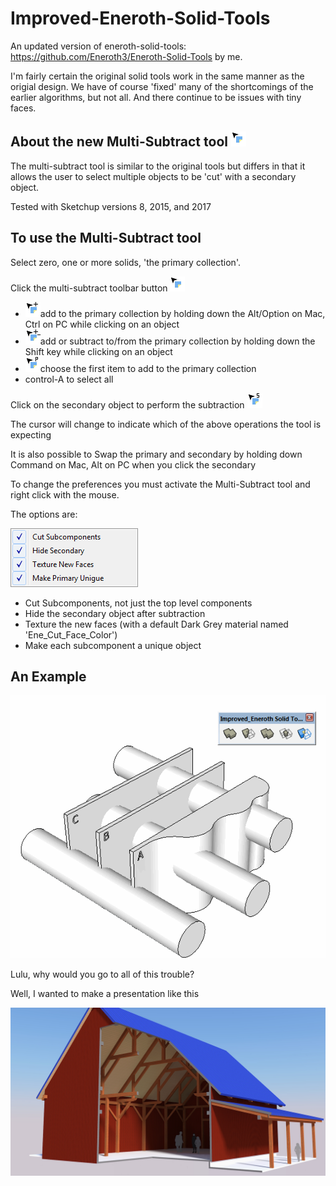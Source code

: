 # Improved-Eneroth-Solid-Tools
An updated version of eneroth-solid-tools: https://github.com/Eneroth3/Eneroth-Solid-Tools by me.

I'm fairly certain the original solid tools work in the same manner as the origial design. We have of course 'fixed' many of the shortcomings of the earlier algorithms, but not all. And there continue to be issues with tiny faces.

## About the new Multi-Subtract tool ![Alt text](src/imp_ene_solids/images/cursor_multisub.png?raw=true "Title")
The multi-subtract tool is similar to the original tools but differs in that it allows the user to select multiple objects to be 'cut' with a secondary object.

Tested with Sketchup versions 8, 2015, and 2017

## To use the Multi-Subtract tool
Select zero, one or more solids,  'the primary collection'.
 
Click the multi-subtract toolbar button ![Alt text](src/imp_ene_solids/images/cursor_multisub.png?raw=true "Title")
 - ![Alt text](src/imp_ene_solids/images/cursor_multisub_plus.png?raw=true "Title")add to the primary collection by holding down the Alt/Option on Mac, Ctrl on PC while clicking on an object
 - ![Alt text](src/imp_ene_solids/images/cursor_multisub_plus_minus.png?raw=true "Title")add or subtract to/from the primary collection by holding down the Shift key while clicking on an object
 - ![Alt text](src/imp_ene_solids/images/cursor_multisub_primary.png?raw=true "Title")choose the first item to add to the primary collection
 - control-A to select all
 
Click on the secondary object to perform the subtraction ![Alt text](src/imp_ene_solids/images/cursor_multisub_secondary.png?raw=true "Title")

The cursor will change to indicate which of the above operations the tool is expecting

It is also possible to Swap the primary and secondary by holding down Command on Mac, Alt on PC when you click the secondary
 
To change the preferences you must activate the Multi-Subtract tool and right click with the mouse.

The options are:

![Alt text](src/imp_ene_solids/images/example_options2.png?raw=true "Title")

 - Cut Subcomponents, not just the top level components
 - Hide the secondary object after subtraction
 - Texture the new faces (with a default Dark Grey material named 'Ene_Cut_Face_Color')
 - Make each subcomponent a unique object
 
 ## An Example
  ![Alt text](src/imp_ene_solids/images/demo.gif?raw=true "Title")
  
 
 
 
 Lulu, why would you go to all of this trouble?
 
 Well, I wanted to make a presentation like this
 
 
  ![Alt text](src/imp_ene_solids/images/timber_slice.jpg?raw=true "Title")

 

